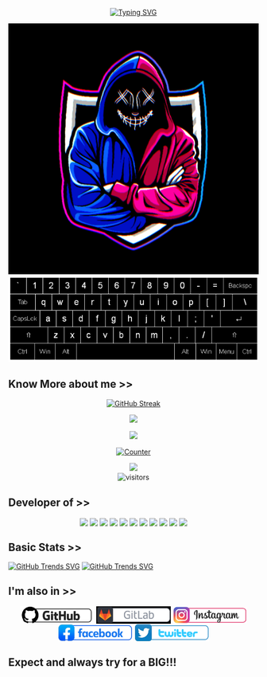<p align="center">
<a href="https://git.io/typing-svg"><img src="https://readme-typing-svg.demolab.com?font=Fira+Code&size=40&pause=1000&color=F70396&center=true&vCenter=true&random=false&width=525&lines=I'm+ALYGNT;I'm+a+LIMITED+EDITION" alt="Typing SVG" /></a>
</p>

<link rel="icon" type="image/x-icon" href="https://rdxlr.github.io/logo/favicon.ico">

<p align="center">
<img src="https://raw.githubusercontent.com/Alygnt/Alygnt/main/IMG/rdxlr_logo_gif.gif">
<img src="https://raw.githubusercontent.com/Alygnt/Alygnt/main/IMG/keyboard.gif">
</p>

## Know More about me >>

<p align="center">
<a href="https://git.io/streak-stats"><img src="https://streak-stats.demolab.com?user=Alygnt&theme=radical" alt="GitHub Streak" /></a>
</p>

<p align="center">
<img src="https://github-readme-stats.vercel.app/api?username=Alygnt&show_icons=true&theme=radical">
</p>

<p align="center">
<a href="https://github.com/Alygnt"><img width=550 src="https://github-profile-trophy.vercel.app/?username=Alygnt&theme=dracula&no-frame=true&title=Followers,Stars,Commit,Repository,Issues"/></a>
</p>

<p align="center">
<a href="https://github.com/Alygnt"><img height="25" title="Counter" src="https://komarev.com/ghpvc/?username=rdxlr&color=blueviolet&style=flat-square"></a>
</p>

<p align="center">
<a href="https://hits.seeyoufarm.com"><img src="https://hits.seeyoufarm.com/api/count/incr/badge.svg?url=https%3A%2F%2Fgithub.com%2FRDXLR&count_bg=%2379C83D&title_bg=%23555555&icon=&icon_color=%23E7E7E7&title=hits&edge_flat=true"/></a>
<br>
<img align="center" alt="visitors" src="https://visitor-badge.glitch.me/badge?page_id=RDXLR-admin&style=flat-square" />
</p>

## Developer of >>

<p align="center">
<a href="https://github.com/Alygnt/NPhisher" ><img align="center" src="https://github-readme-stats.vercel.app/api/pin/?username=Alygnt&repo=NPhisher&theme=radical"></a>
<a href="https://github.com/Alygnt/Tunneler" ><img align="center" src="https://github-readme-stats.vercel.app/api/pin/?username=Alygnt&repo=Tunneler&theme=radical"></a>
<a href="https://github.com/Alygnt/Metasploit-Termux" ><img align="center" src="https://github-readme-stats.vercel.app/api/pin/?username=Alygnt&repo=Metasploit-Termux&theme=radical"></a>
<a href="https://github.com/Alygnt/Nethunter-Termux" ><img align="center" src="https://github-readme-stats.vercel.app/api/pin/?username=Alygnt&repo=Nethunter-Termux&theme=radical"></a>
<a href="https://github.com/Alygnt/Webgoat-Termux" ><img align="center" src="https://github-readme-stats.vercel.app/api/pin/?username=Alygnt&repo=Webgoat-Termux&theme=radical"></a>
<a href="https://github.com/Alygnt/Ubuntu-Termux" ><img align="center" src="https://github-readme-stats.vercel.app/api/pin/?username=Alygnt&repo=Ubuntu-Termux&theme=radical"></a>
<a href="https://github.com/Alygnt/fl00d-wifi" ><img align="center" src="https://github-readme-stats.vercel.app/api/pin/?username=Alygnt&repo=fl00d-wifi&theme=radical"></a>
<a href="https://github.com/Alygnt/Forward-SMS" ><img align="center" src="https://github-readme-stats.vercel.app/api/pin/?username=Alygnt&repo=Forward-SMS&theme=radical"></a>
<a href="https://github.com/Alygnt/Mailogger" ><img align="center" src="https://github-readme-stats.vercel.app/api/pin/?username=Alygnt&repo=Mailogger&theme=radical"></a>
<a href="https://github.com/Alygnt/plit" ><img align="center" src="https://github-readme-stats.vercel.app/api/pin/?username=Alygnt&repo=PLIT&theme=radical"></a>
<a href="https://github.com/Alygnt/MSF-payload-autostart" ><img align="center" src="https://github-readme-stats.vercel.app/api/pin/?username=Alygnt&repo=MSF-payload-autostart&theme=radical"></a>
</p>
 
## Basic Stats >>
[![GitHub Trends SVG](https://api.githubtrends.io/user/svg/Alygnt/langs?time_range=one_year&theme=synthwaves)](https://githubtrends.io)
[![GitHub Trends SVG](https://api.githubtrends.io/user/svg/Alygnt/repos?time_range=one_year&theme=synthwaves)](https://githubtrends.io)

## I'm also in >>
<p align="center">
<a href="https://github.com/Alygnt" ><img align="center" src="https://raw.githubusercontent.com/Alygnt/alygnt.github.io/main/socialmedia/pics/github.png" width="150"></a>
<a href="https://gitlab.com/Alygnt" ><img align="center" src="https://raw.githubusercontent.com/Alygnt/alygnt.github.io/main/socialmedia/pics/gitlab.png" width="150"></a>
<a href="https://instagram.com/mralygnt" ><img align="center" src="https://raw.githubusercontent.com/Alygnt/alygnt.github.io/main/socialmedia/pics/instagram.png" width="150"></a>
<a href="https://www.facebook.com/profile.php?id=61552517980412" ><img align="center" src="https://raw.githubusercontent.com/Alygnt/alygnt.github.io/main/socialmedia/pics/facebook.png"  width="150"></a>
<a href="https://twitter.com/alygnt" ><img align="center" src="https://raw.githubusercontent.com/Alygnt/alygnt.github.io/main/socialmedia/pics/twitter.png"  width="150"></a>
</p>

## Expect and always try for a BIG!!!
